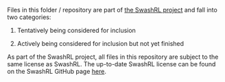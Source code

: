 Files in this folder / repository are part of
[the SwashRL project](https://github.com/swashdev/SwashRL) and fall into two
categories:

 1. Tentatively being considered for inclusion

 2. Actively being considered for inclusion but not yet finished

As part of the SwashRL project, all files in this repository are subject to
the same license as SwashRL.  The up-to-date SwashRL license can be found on
the SwashRL GitHub page
[here](https://github.com/swashdev/SwashRL/blob/master/LICENSE.TXT).
